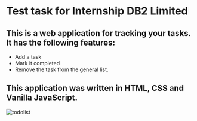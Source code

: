 # Test task for Internship DB2 Limited
 
<h2>This is a web application for tracking your tasks. It has the following features:</h2>
<ul>
  <li>Add a task</li>
  <li>Mark it completed</li>
  <li>Remove the task from the general list.</li>
</ul>

<h2> This application was written in HTML, CSS and Vanilla JavaScript. </h2>

![todolist](https://i.makeagif.com/media/2-20-2021/MGXSny.gif)

